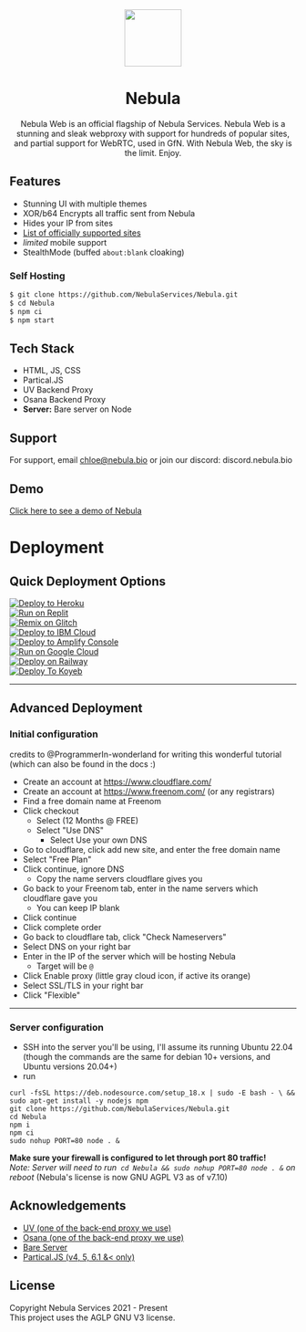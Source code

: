 
<div align=center> 
<img src='https://nebulaproxy.nebula.bio/images/logo.png' width="100px" height="100px">
<h1>  Nebula </h1>
Nebula Web is an official flagship of Nebula Services. Nebula Web is a stunning and sleak webproxy with support for hundreds of popular sites, and partial support for WebRTC, used in GfN. With Nebula Web, the sky is the limit. Enjoy. 
</div>


## Features

- Stunning UI with multiple themes 
- XOR/b64 Encrypts all traffic sent from Nebula
- Hides your IP from sites
- [List of officially supported sites](https://github.com/NebulaServices/Nebula/blob/main/docs/officially-supported-sites.md)
- *limited* mobile support
- StealthMode (buffed `about:blank` cloaking)



### Self Hosting
```bash
$ git clone https://github.com/NebulaServices/Nebula.git
$ cd Nebula
$ npm ci
$ npm start
```

## Tech Stack

- HTML, JS, CSS
- Partical.JS 
- UV Backend Proxy 
- Osana Backend Proxy
- **Server:** Bare server on Node  


## Support

For support, email chloe@nebula.bio or join our discord: discord.nebula.bio


## Demo

[Click here to see a demo of Nebula](https://tutorialread.beauty/)

# Deployment

## Quick Deployment Options
[![Deploy to Heroku](https://raw.githubusercontent.com/BinBashBanana/deploy-buttons/master/buttons/remade/heroku.svg)](https://heroku.com/deploy/?template=https://github.com/Thesunmethod/Nebula)
<br>
[![Run on Replit](https://raw.githubusercontent.com/BinBashBanana/deploy-buttons/master/buttons/remade/replit.svg)](https://replit.com/github/NebulaServices/Nebula)
<br>
[![Remix on Glitch](https://raw.githubusercontent.com/BinBashBanana/deploy-buttons/master/buttons/remade/glitch.svg)](https://glitch.com/edit/#!/import/github/NebulaServices/Nebula)
<br>
[![Deploy to IBM Cloud](https://raw.githubusercontent.com/BinBashBanana/deploy-buttons/master/buttons/remade/ibmcloud.svg)](https://cloud.ibm.com/devops/setup/deploy?repository=https://github.com/NebulaServices/Nebula)
<br>
[![Deploy to Amplify Console](https://raw.githubusercontent.com/BinBashBanana/deploy-buttons/master/buttons/remade/amplifyconsole.svg)](https://console.aws.amazon.com/amplify/home#/deploy?repo=https://github.com/NebulaServices/Nebula)
<br>
[![Run on Google Cloud](https://raw.githubusercontent.com/BinBashBanana/deploy-buttons/master/buttons/remade/googlecloud.svg)](https://deploy.cloud.run/?git_repo=https://github.com/NebulaServices/Nebula)
<br>
[![Deploy on Railway](https://binbashbanana.github.io/deploy-buttons/buttons/remade/railway.svg)](https://railway.app/new/template/pBzeiN)
<br>
[![Deploy To Koyeb](https://binbashbanana.github.io/deploy-buttons/buttons/remade/koyeb.svg)](https://app.koyeb.com/deploy?type=git&repository=github.com/NebulaServices/Nebula&branch=main&name=NebulaProxy)

---
## Advanced Deployment 

### Initial configuration

credits to @ProgrammerIn-wonderland for writing this wonderful tutorial (which can also be found in the docs :)

* Create an account at https://www.cloudflare.com/
* Create an account at https://www.freenom.com/ (or any registrars) 
* Find a free domain name at Freenom
* Click checkout 
	* Select (12 Months @ FREE) 
	* Select "Use DNS"
		* Select Use your own DNS 
* Go to cloudflare, click add new site, and enter the free domain name
* Select "Free Plan"
* Click continue, ignore DNS
	* Copy the name servers cloudflare gives you
* Go back to your Freenom tab, enter in the name servers which cloudflare gave you
	* You can keep IP blank
* Click continue
* Click complete order
* Go back to cloudflare tab, click "Check Nameservers"
* Select DNS on your right bar
* Enter in the IP of the server which will be hosting Nebula
    * Target will be `@`
* Click Enable proxy (little gray cloud icon, if active its orange)
* Select SSL/TLS in your right bar
* Click "Flexible"

---

### Server configuration

* SSH into the server you'll be using, I'll assume its running Ubuntu 22.04 (though the commands are the same for debian 10+ versions, and Ubuntu versions 20.04+)
* run 
```
curl -fsSL https://deb.nodesource.com/setup_18.x | sudo -E bash - \ &&
sudo apt-get install -y nodejs npm
git clone https://github.com/NebulaServices/Nebula.git
cd Nebula
npm i
npm ci
sudo nohup PORT=80 node . &
```

**Make sure your firewall is configured to let through port 80 traffic!** \
*Note: Server will need to run` cd Nebula && sudo nohup PORT=80 node . &` on reboot*
(Nebula's license is now GNU AGPL V3 as of v7.10)

## Acknowledgements

 - [UV (one of the back-end proxy we use)](https://github.com/titaniumnetwork-dev/Ultraviolet)
 - [Osana (one of the back-end proxy we use)](https://github.com/NebulaServices/Osana)
 - [Bare Server](https://github.com/tomphttp/bare-server-node)
 - [Partical.JS (v4, 5, 6.1 &< only)](https://github.com/VincentGarreau/particles.js)

## License

Copyright Nebula Services 2021 - Present
<br>
This project uses the AGLP GNU V3 license. 

